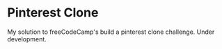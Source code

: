 # Pinterest Clone

My solution to freeCodeCamp's build a pinterest clone challenge. Under development.